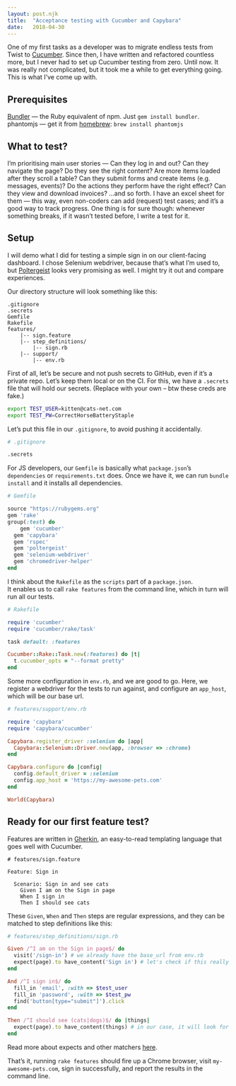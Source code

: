 ```yaml
---
layout: post.njk
title:  "Acceptance testing with Cucumber and Capybara"
date:   2018-04-30
---
```


One of my first tasks as a developer was to migrate endless tests from Twist to [Cucumber](https://docs.cucumber.io). Since then, I have written and refactored countless more, but I never had to set up Cucumber testing from zero. Until now.<!-- more --> It was really not complicated, but it took me a while to get everything going. This is what I’ve come up with.

## Prerequisites
[Bundler](http://bundler.io/) — the Ruby equivalent of npm. Just `gem install bundler`.
phantomjs — get it from [homebrew](https://brew.sh): `brew install phantomjs`

## What to test?
I’m prioritising main user stories — Can they log in and out? Can they navigate the page? Do they see the right content? Are more items loaded after they scroll a table? Can they submit forms and create items (e.g. messages, events)? Do the actions they perform have the right effect? Can they view and download invoices? …and so forth. I have an excel sheet for them — this way, even non-coders can add (request) test cases; and it’s a good way to track progress.
One thing is for sure though: whenever something breaks, if it wasn’t tested before, I write a test for it.

## Setup
I will demo what I did for testing a simple sign in on our client-facing dashboard. I chose Selenium webdriver, because that’s what I’m used to, but [Poltergeist](https://github.com/teampoltergeist/poltergeist) looks very promising as well. I might try it out and compare experiences.

Our directory structure will look something like this:
```
.gitignore
.secrets
Gemfile
Rakefile
features/
	|-- sign.feature
	|-- step_definitions/
		|-- sign.rb
	|-- support/
		|-- env.rb
```

First of all, let’s be secure and not push secrets to GitHub, even if it’s a private repo. Let’s keep them local or on the CI. For this, we have a `.secrets` file that will hold our secrets. (Replace with your own – btw these creds are fake.)
```sh
export TEST_USER=kitten@cats-net.com
export TEST_PW=CorrectHorseBatteryStaple
```
Let’s put this file in our `.gitignore`, to avoid pushing it accidentally.
```sh
# .gitignore

.secrets
```

For JS developers, our `Gemfile` is basically what `package.json`’s `dependencies` or `requirements.txt` does. Once we have it, we can run `bundle install` and it installs all dependencies.
```rb
# Gemfile

source "https://rubygems.org"
gem 'rake'
group(:test) do
	gem 'cucumber'
  gem 'capybara'
  gem 'rspec'
  gem 'poltergeist'
  gem 'selenium-webdriver'
  gem 'chromedriver-helper'
end
```

I think about the `Rakefile` as the `scripts` part of a `package.json`.  
It enables us to call `rake features` from the command line, which in turn will run all our tests.
```rb
# Rakefile

require 'cucumber'
require 'cucumber/rake/task'

task default: :features

Cucumber::Rake::Task.new(:features) do |t|
  t.cucumber_opts = "--format pretty"
end
```

Some more configuration in `env.rb`, and we are good to go. Here, we register a webdriver for the tests to run against, and configure an `app_host`, which will be our base url.
```rb
# features/support/env.rb

require 'capybara'
require 'capybara/cucumber'

Capybara.register_driver :selenium do |app|
  Capybara::Selenium::Driver.new(app, :browser => :chrome)
end

Capybara.configure do |config|
  config.default_driver = :selenium
  config.app_host = 'https://my-awesome-pets.com'
end

World(Capybara)
```

## Ready for our first feature test?
Features are written in [Gherkin](https://github.com/cucumber/cucumber/wiki/Gherkin), an easy-to-read templating language that goes well with Cucumber.
```gherkin
# features/sign.feature

Feature: Sign in

  Scenario: Sign in and see cats
    Given I am on the Sign in page
    When I sign in
    Then I should see cats
```
These `Given`, `When` and `Then` steps are regular expressions, and they can be matched to step definitions like this:
```rb
# features/step_definitions/sign.rb

Given /^I am on the Sign in page$/ do
  visit('/sign-in') # we already have the base_url from env.rb
  expect(page).to have_content('Sign in') # let's check if this really works
end

And /^I sign in$/ do
  fill_in 'email', :with => $test_user
  fill_in 'password', :with => $test_pw
  find('button[type="submit"]').click
end

Then /^I should see (cats|dogs)$/ do |things|
  expect(page).to have_content(things) # in our case, it will look for 'cats'.
end
```
Read more about expects and other matchers [here](https://relishapp.com/rspec/rspec-expectations/docs/built-in-matchers).

That’s it, running `rake features` should fire up a Chrome browser, visit `my-awesome-pets.com`, sign in successfully, and report the results in the command line.
